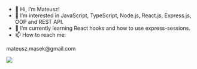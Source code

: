 - 👋 Hi, I’m Mateusz!
- 👀 I’m interested in JavaScript, TypeScript, Node.js, React.js, Express.js, OOP and REST API.
- 🌱 I’m currently learning React hooks and how to use express-sessions.
- 📫 How to reach me:
<p>mateusz.masek@gmail.com</p>

[![](https://visitcount.itsvg.in/api?id=EckhartPL&label=Profile%20Views&color=10&icon=7&pretty=true)](https://visitcount.itsvg.in)


<!---
EckhartPL/EckhartPL is a ✨ special ✨ repository because its `README.md` (this file) appears on your GitHub profile.
You can click the Preview link to take a look at your changes.
--->
